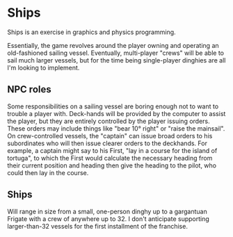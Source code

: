 # Ships

Ships is an exercise in graphics and physics programming.

Essentially, the game revolves around the player owning and operating an
old-fashioned sailing vessel.  Eventually, multi-player "crews" will be able to
sail much larger vessels, but for the time being single-player dinghies are all
I'm looking to implement.

## NPC roles

Some responsibilities on a sailing vessel are boring enough not to want to
trouble a player with.  Deck-hands will be provided by the computer to assist
the player, but they are entirely controlled by the player issuing orders. 
These orders may include things like "bear 10° right" or "raise the mainsail". 
On crew-controlled vessels, the "captain" can issue broad orders to his
subordinates who will then issue clearer orders to the deckhands.  For example,
a captain might say to his First, "lay in a course for the island of tortuga",
to which the First would calculate the necessary heading from their current
position and heading then give the heading to the pilot, who could then lay in
the course.

## Ships

Will range in size from a small, one-person dinghy up to a gargantuan Frigate
with a crew of anywhere up to 32.  I don't anticipate supporting larger-than-32
vessels for the first installment of the franchise.
